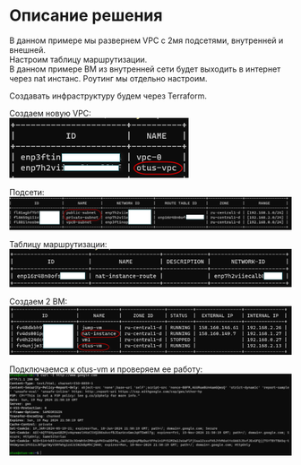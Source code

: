 # Описание решения

В данном примере мы развернем VPC с 2мя подсетями, внутренней и внешней.<br>
Настроим таблицу маршрутизации.<br>
В данном примере ВМ из внутренней сети будет выходить в интернет через nat инстанс. Роутинг мы отдельно настроим.<br>

Создавать инфраструктуру будем через Terraform.<br>

Создаем новую VPC:<br>
![img.png](files/vpc.png)

Подсети:<br>
![img.png](files/subnets.png)

Таблицу маршрутизации:<br>
![img.png](files/route-table.png)

Создаем 2 ВМ:<br>
![img.png](files/vms.png)

Подключаемся к otus-vm и проверяем ее работу:<br>
![img.png](files/img.png)
